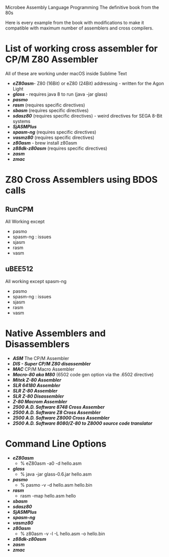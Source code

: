 Microbee Assembly Language Programming
The definitive book from the 80s

Here is every example from the book with modifications to make it compatible with maximum number of assemblers and cross compilers.

# List of working cross assembler for CP/M Z80 Assembler # 
All of these are working under macOS inside Sublime Text
- ***eZ80asm***- Z80 (16Bit) or eZ80 (24Bit) addressing - written for the Agon Light
- ***glass*** - requires java 8 to run (java -jar glass)
- ***pasmo***
- ***rasm*** (requires specific directives)
- ***sbasm*** (requires specific directives)
- ***sdasz80*** (requires specific directives) - weird directives for SEGA 8-Bit systems
- ***SjASMPlus***
- ***spasm-ng*** (requires specific directives)
- ***vasmz80*** (requires specific directives)
- ***z80asm*** - brew install z80asm
- ***z88dk-z80asm*** (requires specific directives)
- ***zasm***
- ***zmac***

# Z80 Cross Assemblers using BDOS calls #
## RunCPM ##
All Working except
- pasmo
- spasm-ng : issues
- sjasm
- rasm
- vasm

## uBEE512 ##
All working except spasm-ng
- pasmo
- spasm-ng : issues
- sjasm
- rasm
- vasm

# Native Assemblers and Disassemblers # 
- ***ASM*** The CP/M Assembler
- ***DIS - Super CP/M Z80 disassembler***
- ***MAC*** CP/M Macro Assembler
- ***Macro-80 aka M80*** (6502 code gen option via the .6502 directive)
- ***Mitek Z-80 Assembler***
- ***SLR 64180 Assembler***
- ***SLR Z-80 Assembler***
- ***SLR Z-80 Disassembler***
- ***Z-80 Macrom Assembler***
- ***2500 A.D. Software 8748 Cross Assember***
- ***2500 A.D. Software Z8 Cross Assembler***
- ***2500 A.D. Software Z8000 Cross Assembler***
- ***2500 A.D. Software 8080/Z-80 to Z8000 source code translator***

# Command Line Options #
- ***eZ80asm***
  - % eZ80asm -a0 -d hello.asm
- ***glass*** 
  - % java -jar glass-0.6.jar hello.asm
- ***pasmo***
  - % pasmo -v -d hello.asm hello.bin
- ***rasm*** 
  - rasm -map hello.asm hello
- ***sbasm*** 
- ***sdasz80*** 
- ***SjASMPlus***
- ***spasm-ng*** 
- ***vasmz80*** 
- ***z80asm***
  -  % z80asm -v -l -L hello.asm -o hello.bin
- ***z88dk-z80asm*** 
- ***zasm***
- ***zmac***
